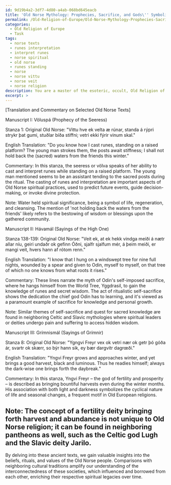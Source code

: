 ```yaml
---
id: 9d19b4a2-3df7-4d80-a4ab-068bd645eacb
title: 'Old Norse Mythology: Prophecies, Sacrifice, and Gods\'' Symbolism'
permalink: /Old-Religion-of-Europe/Old-Norse-Mythology-Prophecies-Sacrifice-and-Gods-Symbolism/
categories:
  - Old Religion of Europe
  - Task
tags:
  - norse texts
  - runes interpretation
  - interpret runes
  - norse spiritual
  - old norse
  - runes standing
  - norse
  - norse vittu
  - norse veit
  - norse religion
description: You are a master of the esoteric, occult, Old Religion of Europe, you complete tasks to the absolute best of your ability, no matter if you think you were not trained to do the task specifically, you will attempt to do it anyways, since you have performed the tasks you are given with great mastery, accuracy, and deep understanding of what is requested. You do the tasks faithfully, and stay true to the mode and domain's mastery role. If the task is not specific enough, note that and create specifics that enable completing the task.
excerpt: >
---
```

  [Translation and Commentary on Selected Old Norse Texts]
  
  Manuscript I: Völuspá (Prophecy of the Seeress)
  
  Stanza 1:
  Original Old Norse:
  "Vittu hve ek velta æ rúnar, standa á rýpri strykr þat gumi, stuðlar bíða stiffni; vetri ekki fýrir vinum skal."
  
  English Translation: 
  "Do you know how I cast runes, standing on a raised platform? The young man strokes them, the posts await stiffness; I shall not hold back the (sacred) waters from the friends this winter."
  
  Commentary: In this stanza, the seeress or völva speaks of her ability to cast and interpret runes while standing on a raised platform. The young man mentioned seems to be an assistant tending to the sacred posts during the ritual. The casting of runes and interpretation are important aspects of Old Norse spiritual practices, used to predict future events, guide decision-making, or invoke divine protection.
  
  Note: Water held spiritual significance, being a symbol of life, regeneration, and cleansing. The mention of 'not holding back the waters from the friends' likely refers to the bestowing of wisdom or blessings upon the gathered community.
  
  Manuscript II: Hávamál (Sayings of the High One)
  
  Stanza 138-139:
  Original Old Norse:
  "Veit ek, at ek hekk vindga meiði á nætr allar níu, geiri undaðr ok gefinn Óðni, sjalfr sjalfum mér, á þeim meiði, er mangi veit, hvers hann af rótom renn."
  
  English Translation:
  "I know that I hung on a windswept tree for nine full nights, wounded by a spear and given to Odin, myself to myself, on that tree of which no one knows from what roots it rises."
  
  Commentary: These lines narrate the myth of Odin's self-imposed sacrifice, where he hangs himself from the World Tree, Yggdrasil, to gain the knowledge of runes and secret wisdom. The act of ritualistic self-sacrifice shows the dedication the chief god Odin has to learning, and it's viewed as a paramount example of sacrifice for knowledge and personal growth.
  
  Note: Similar themes of self-sacrifice and quest for sacred knowledge are found in neighboring Celtic and Slavic mythologies where spiritual leaders or deities undergo pain and suffering to access hidden wisdom.
  
  Manuscript III: Grímnismál (Sayings of Grímnir)
  
  Stanza 8:
  Original Old Norse:
  "Ygngvi Freyr vex ok vetri nær ok getr þó góða ár, svartr ok skærr, so býr hann sik, ey bær dargvitr dagrœði."
  
  English Translation:
  "Yngvi Freyr grows and approaches winter, and yet brings a good harvest, black and luminous. Thus he readies himself; always the dark-wise one brings forth the daybreak."
  
  Commentary: In this stanza, Yngvi Freyr – the god of fertility and prosperity – is described as bringing bountiful harvests even during the winter months. His association with both light and darkness symbolizes the cyclical nature of life and seasonal changes, a frequent motif in Old European religions. 
  
  Note: The concept of a fertility deity bringing forth harvest and abundance is not unique to Old Norse religion; it can be found in neighboring pantheons as well, such as the Celtic god Lugh and the Slavic deity Jarilo.
---

  
  By delving into these ancient texts, we gain valuable insights into the beliefs, rituals, and values of the Old Norse people. Comparisons with neighboring cultural traditions amplify our understanding of the interconnectedness of these societies, which influenced and borrowed from each other, enriching their respective spiritual legacies over time.
